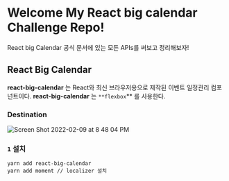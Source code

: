 # Welcome My React big calendar Challenge Repo!
React big Calendar 공식 문서에 있는 모든 APIs를 써보고 정리해보자!

## React Big Calendar
**react-big-calendar** 는 React와 최신 브라우저용으로 제작된 이벤트 일정관리 컴포넌트이다.
**react-big-calendar** 는 `**flexbox`** 를 사용한다.

### Destination
![Screen Shot 2022-02-09 at 8 48 04 PM](https://user-images.githubusercontent.com/88179771/169414476-83e1fa68-332f-4226-a1cc-8f9631a6713e.png)

### `1` 설치
```tsx
yarn add react-big-calendar
yarn add moment // localizer 설치
```
